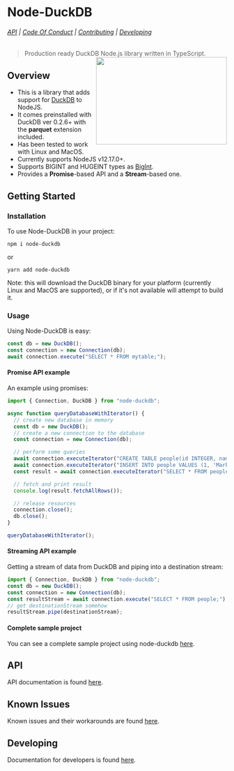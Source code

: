 # Node-DuckDB

###### [API](https://github.com/deepcrawl/node-duckdb/blob/master/docs/api/node-duckdb.md) | [Code Of Conduct](https://github.com/deepcrawl/node-duckdb/blob/master/docs/CODE_OF_CONDUCT.md) | [Contributing](https://github.com/deepcrawl/node-duckdb/blob/master/docs/CONTRIBUTING.md) | [Developing](https://github.com/deepcrawl/node-duckdb/blob/master/docs/DEVELOPING.md)

> Production ready DuckDB Node.js library written in TypeScript.
> [<img src="https://www.deepcrawl.com/wp-content/themes/deepcrawl/images/deepcrawl-logo.svg" height="200" width="300" align="right">](https://www.deepcrawl.com/)

## Overview

- This is a library that adds support for [DuckDB](https://duckdb.org/) to NodeJS.
- It comes preinstalled with DuckDB ver 0.2.6+ with the **parquet** extension included.
- Has been tested to work with Linux and MacOS.
- Currently supports NodeJS v12.17.0+.
- Supports BIGINT and HUGEINT types as [BigInt](https://developer.mozilla.org/en-US/docs/Web/JavaScript/Reference/Global_Objects/BigInt).
- Provides a **Promise**-based API and a **Stream**-based one.

## Getting Started

### Installation

To use Node-DuckDB in your project:

```
npm i node-duckdb
```

or

```
yarn add node-duckdb
```

Note: this will download the DuckDB binary for your platform (currently Linux and MacOS are supported), or if it's not available will attempt to build it.

### Usage

Using Node-DuckDB is easy:

```ts
const db = new DuckDB();
const connection = new Connection(db);
await connection.execute("SELECT * FROM mytable;");
```

#### Promise API example

An example using promises:

```ts
import { Connection, DuckDB } from "node-duckdb";

async function queryDatabaseWithIterator() {
  // create new database in memory
  const db = new DuckDB();
  // create a new connection to the database
  const connection = new Connection(db);

  // perform some queries
  await connection.executeIterator("CREATE TABLE people(id INTEGER, name VARCHAR);");
  await connection.executeIterator("INSERT INTO people VALUES (1, 'Mark'), (2, 'Hannes'), (3, 'Bob');");
  const result = await connection.executeIterator("SELECT * FROM people;");

  // fetch and print result
  console.log(result.fetchAllRows());

  // release resources
  connection.close();
  db.close();
}

queryDatabaseWithIterator();
```

#### Streaming API example

Getting a stream of data from DuckDB and piping into a destination stream:

```ts
import { Connection, DuckDB } from "node-duckdb";
const db = new DuckDB();
const connection = new Connection(db);
const resultStream = await connection.execute("SELECT * FROM people;");
// get destinationStream somehow
resultStream.pipe(destinationStream);
```

#### Complete sample project

You can see a complete sample project using node-duckdb [here](https://github.com/deepcrawl/node-duckdb/tree/master/examples).

## API

API documentation is found [here](https://github.com/deepcrawl/node-duckdb/blob/master/docs/api/node-duckdb.md).

## Known Issues

Known issues and their workarounds are found [here](https://github.com/deepcrawl/node-duckdb/blob/master/docs/KNOWN_ISSUES.md).

## Developing

Documentation for developers is found [here](https://github.com/deepcrawl/node-duckdb/blob/master/docs/DEVELOPING.md).
